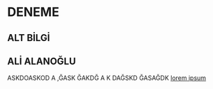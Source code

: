 # DENEME

## ALT BİLGİ
## ALİ ALANOĞLU 
ASKDOASKOD A
,ĞASK ĞAKDĞ A
K DAĞSKD ĞASAĞDK
[lorem ipsum](http://google.com)
